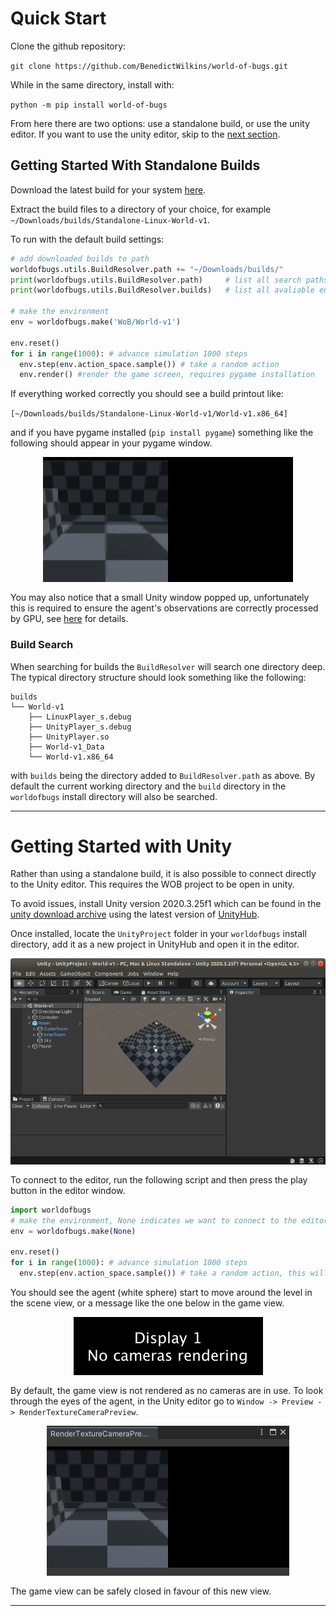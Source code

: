 # Quick Start

Clone the github repository: 

`git clone https://github.com/BenedictWilkins/world-of-bugs.git`

While in the same directory, install with: 
   
  ```python -m pip install world-of-bugs```

From here there are two options: use a standalone build, or use the unity editor. If you want to use the unity editor, skip to the [next section](#getting-started-with-unity).

## Getting Started With Standalone Builds

Download the latest build for your system [here](https://github.com/BenedictWilkins/world-of-bugs/releases/tag/Release).

Extract the build files to a directory of your choice, for example `~/Downloads/builds/Standalone-Linux-World-v1`.

To run with the default build settings:

```python
# add downloaded builds to path
worldofbugs.utils.BuildResolver.path += "~/Downloads/builds/"
print(worldofbugs.utils.BuildResolver.path)     # list all search paths
print(worldofbugs.utils.BuildResolver.builds)   # list all avaliable environments

# make the environment
env = worldofbugs.make('WoB/World-v1') 

env.reset()
for i in range(1000): # advance simulation 1000 steps
  env.step(env.action_space.sample()) # take a random action
  env.render() #render the game screen, requires pygame installation
```

If everything worked correctly you should see a build printout like: 

`[~/Downloads/builds/Standalone-Linux-World-v1/World-v1.x86_64]`

and if you have pygame installed (`pip install pygame`) something like the following should appear in your pygame window.

<img src="img/pygame-example.gif" style="display:block; margin-left:auto; margin-right:auto; margin-bottom:1rem;"> 

You may also notice that a small Unity window popped up, unfortunately this is required to ensure the agent's observations are correctly processed by GPU, see [here](https://answers.unity.com/questions/1672109/native-texture-pointer-returns-0-in-headless-build.html) for details.

### Build Search

When searching for builds the `BuildResolver` will search one directory deep. The typical directory structure should look something like the following:

```none
builds
└── World-v1
    ├── LinuxPlayer_s.debug
    ├── UnityPlayer_s.debug
    ├── UnityPlayer.so
    ├── World-v1_Data
    └── World-v1.x86_64
```
with `builds` being the directory added to `BuildResolver.path` as above. By default the current working directory and the `build` directory in the `worldofbugs` install directory will also be searched.

----------- 

# Getting Started with Unity

Rather than using a standalone build, it is also possible to connect directly to the Unity editor. This requires the WOB project to be open in unity.

To avoid issues, install Unity version 2020.3.25f1 which can be found in the [unity download archive](https://unity3d.com/get-unity/download/archive) using the latest version of [UnityHub](https://unity3d.com/get-unity/download). 

Once installed, locate the `UnityProject` folder in your `worldofbugs` install directory, add it as a new project in UnityHub and open it in the editor.

<img src="img/UnityLanding.png" style="display:block; margin-left:auto; margin-right:auto; margin-bottom:1rem;"> 

To connect to the editor, run the following script and then press the play button in the editor window.

```python
import worldofbugs
# make the environment, None indicates we want to connect to the editor
env = worldofbugs.make(None) 

env.reset()
for i in range(1000): # advance simulation 1000 steps
  env.step(env.action_space.sample()) # take a random action, this will happen in the editor
```

You should see the agent (white sphere) start to move around the level in the scene view, or a message like the one below in the game view.

<img src="img/NoCamerasRendering.png" style="display:block; margin-left:auto; margin-right:auto; margin-bottom:1rem;"> 

By default, the game view is not rendered as no cameras are in use. To look through the eyes of the agent, in the Unity editor go to `Window -> Preview -> RenderTextureCameraPreview`.

<img src="img/RenderTextureCameraPreview.png" style="display:block; margin-left:auto; margin-right:auto; margin-bottom:1rem;"> 

The game view can be safely closed in favour of this new view. 

----------

